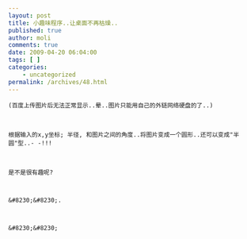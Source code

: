 ```yaml
---
layout: post
title: 小趣味程序..让桌面不再枯燥..
published: true
author: moli
comments: true
date: 2009-04-20 06:04:00
tags: [ ]
categories:
    - uncategorized
permalink: /archives/48.html
---
```


  
    
  
  
  
    (百度上传图片后无法正常显示..晕..图片只能用自己的外链网络硬盘的了..)
  
  
  
    根据输入的x,y坐标; 半径, 和图片之间的角度..将图片变成一个圆形..还可以变成"半圆"型..- -!!!
  
  
  
    是不是很有趣呢?
  
  
  
    &#8230;&#8230;.
  
  
  
    &#8230;&#8230;
  
